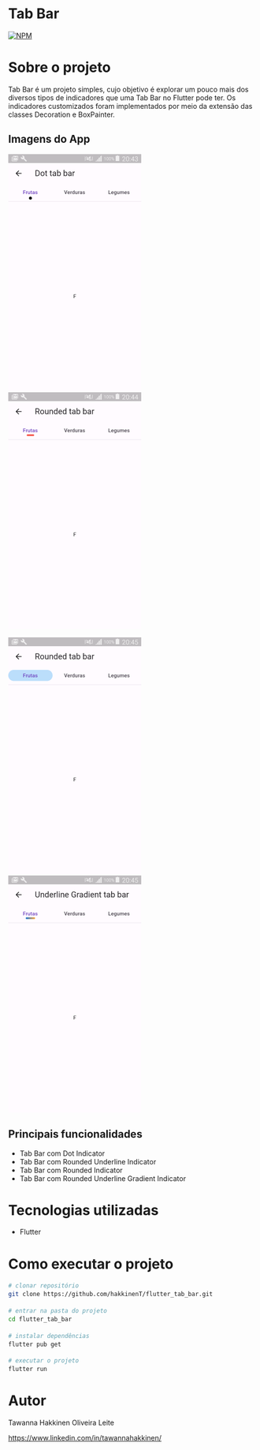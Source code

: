 # Tab Bar 
[![NPM](https://img.shields.io/npm/l/react)](https://github.com/hakkinenT/flutter_tab_bar/blob/master/LICENSE) 

# Sobre o projeto

Tab Bar é um projeto simples, cujo objetivo é explorar um pouco mais dos diversos tipos de indicadores que uma Tab Bar no Flutter pode ter. Os indicadores customizados foram implementados por meio da extensão das classes Decoration e BoxPainter.

## Imagens do App

<img src="https://github.com/hakkinenT/assets/blob/master/flutter-projects/flutter-tab-bar/screen1.png" title="Dot Indicator" width="270" height="480"/> <img src="https://github.com/hakkinenT/assets/blob/master/flutter-projects/flutter-tab-bar/screen2.png" title="Rounded Underline Indicator" width="270" height="480"/> 

<img src="https://github.com/hakkinenT/assets/blob/master/flutter-projects/flutter-tab-bar/screen3.png" title="Rounded Indicator" width="270" height="480"/> <img src="https://github.com/hakkinenT/assets/blob/master/flutter-projects/flutter-tab-bar/screen4.png" title="Underline Gradient Indicator" width="270" height="480"/>


## Principais funcionalidades
- Tab Bar com Dot Indicator
- Tab Bar com Rounded Underline Indicator
- Tab Bar com Rounded Indicator
- Tab Bar com Rounded Underline Gradient Indicator


# Tecnologias utilizadas
- Flutter


# Como executar o projeto

```bash
# clonar repositório
git clone https://github.com/hakkinenT/flutter_tab_bar.git

# entrar na pasta do projeto 
cd flutter_tab_bar

# instalar dependências
flutter pub get

# executar o projeto
flutter run
```

# Autor

Tawanna Hakkinen Oliveira Leite

https://www.linkedin.com/in/tawannahakkinen/
